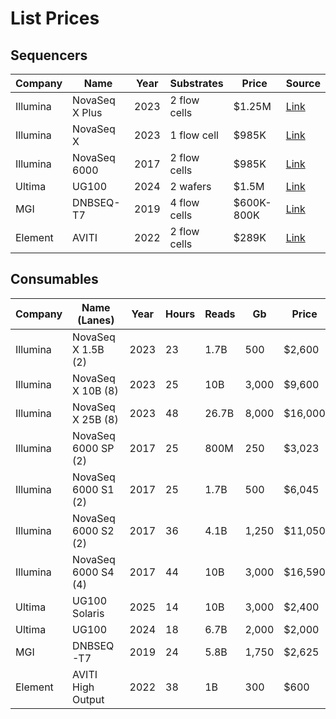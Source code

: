 # List Prices

## Sequencers

| Company  | Name           | Year | Substrates   | Price      | Source                                                                              |
|----------|----------------|------|--------------|------------|-------------------------------------------------------------------------------------|
| Illumina | NovaSeq X Plus | 2023 | 2 flow cells | $1.25M     | [Link](https://genohub.com/ngs-sequencer/3/illumina-novaseq-x-plus/)                |
| Illumina | NovaSeq X      | 2023 | 1 flow cell  | $985K      | [Link](https://genohub.com/ngs-sequencer/2/illumina-novaseq-x/)                     |
| Illumina | NovaSeq 6000   | 2017 | 2 flow cells | $985K      | [Link](https://genohub.com/ngs-sequencer/5/illumina-novaseq-6000/)                  |
| Ultima   | UG100          | 2024 | 2 wafers     | $1.5M      | [Link](https://genohub.com/ngs-sequencer/37/ultima-genomics-ug-100/)                |
| MGI      | DNBSEQ-T7      | 2019 | 4 flow cells | $600K-800K | [Link](https://www.excedr.com/blog/how-much-does-a-next-generation-sequencer-cost/) |
| Element  | AVITI          | 2022 | 2 flow cells | $289K      | [Link](https://genohub.com/ngs-sequencer/31/element-biosciences-aviti/)             |

## Consumables

| Company  | Name (Lanes)        | Year | Hours | Reads | Gb    | Price   | Per M Reads | Per Gb | Source                                                                            |
|----------|---------------------|------|-------|-------|-------|---------|-------------|--------|-----------------------------------------------------------------------------------|
| Illumina | NovaSeq X 1.5B (2)  | 2023 | 23    | 1.7B  | 500   | $2,600  | $1.53       | $5.2   | [Link](https://genohub.com/ngs-sequencer/3/illumina-novaseq-x-plus/)              |
| Illumina | NovaSeq X 10B (8)   | 2023 | 25    | 10B   | 3,000 | $9,600  | $0.96       | $3.2   | [Link](https://genohub.com/ngs-sequencer/3/illumina-novaseq-x-plus/)              |
| Illumina | NovaSeq X 25B (8)   | 2023 | 48    | 26.7B | 8,000 | $16,000 | $0.60       | $2.0   | [Link](https://genohub.com/ngs-sequencer/3/illumina-novaseq-x-plus/)              |
| Illumina | NovaSeq 6000 SP (2) | 2017 | 25    | 800M  | 250   | $3,023  | $3.63       | $12.1  | [Link](https://genohub.com/ngs-sequencer/5/illumina-novaseq-6000/)                |
| Illumina | NovaSeq 6000 S1 (2) | 2017 | 25    | 1.7B  | 500   | $6,045  | $3.63       | $12.1  | [Link](https://genohub.com/ngs-sequencer/5/illumina-novaseq-6000/)                |
| Illumina | NovaSeq 6000 S2 (2) | 2017 | 36    | 4.1B  | 1,250 | $11,050 | $2.70       | $8.8   | [Link](https://genohub.com/ngs-sequencer/5/illumina-novaseq-6000/)                |
| Illumina | NovaSeq 6000 S4 (4) | 2017 | 44    | 10B   | 3,000 | $16,590 | $1.66       | $5.5   | [Link](https://genohub.com/ngs-sequencer/5/illumina-novaseq-6000/)                |
| Ultima   | UG100 Solaris       | 2025 | 14    | 10B   | 3,000 | $2,400  | $0.24       | $0.8   | [Link](https://www.ultimagenomics.com/products/ug-100-sequencing-platform/)       |
| Ultima   | UG100               | 2024 | 18    | 6.7B  | 2,000 | $2,000  | $0.30       | $1.0   | [Link](https://www.ultimagenomics.com/products/ug-100-sequencing-platform/)       |
| MGI      | DNBSEQ-T7           | 2019 | 24    | 5.8B  | 1,750 | $2,625  | $0.45       | $1.5   | [Link](https://www.completegenomics.com/products/sequencing-platforms/dnbseq-t7/) |
| Element  | AVITI High Output   | 2022 | 38    | 1B    | 300   | $600    | $0.60       | $2.0   | [Link](https://www.elementbiosciences.com/products/aviti/catalog)                 |
